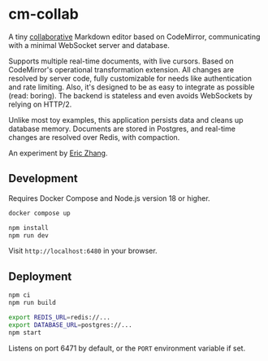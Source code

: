 # cm-collab

A tiny [collaborative](https://codemirror.net/examples/collab/) Markdown editor
based on CodeMirror, communicating with a minimal WebSocket server and database.

Supports multiple real-time documents, with live cursors. Based on CodeMirror's
operational transformation extension. All changes are resolved by server code,
fully customizable for needs like authentication and rate limiting. Also, it's
designed to be as easy to integrate as possible (read: boring). The backend is
stateless and even avoids WebSockets by relying on HTTP/2.

Unlike most toy examples, this application persists data and cleans up database
memory. Documents are stored in Postgres, and real-time changes are resolved
over Redis, with compaction.

An experiment by [Eric Zhang](https://www.ekzhang.com/).

## Development

Requires Docker Compose and Node.js version 18 or higher.

```bash
docker compose up

npm install
npm run dev
```

Visit `http://localhost:6480` in your browser.

## Deployment

```bash
npm ci
npm run build

export REDIS_URL=redis://...
export DATABASE_URL=postgres://...
npm start
```

Listens on port 6471 by default, or the `PORT` environment variable if set.
